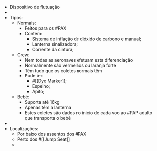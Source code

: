 - Dispositivo de flutuação
-
- Tipos:
	- Normais:
		- Feitos para os #PAX
		- Contem:
			- Sistema de inflação de dióxido de carbono e manual;
			- Lanterna sinalizadora;
			- Corrente da cintura;
	- Crew:
		- Nem todas as aeronaves efetuam esta diferenciação
		- Normalmente são vermelhos ou laranja forte
		- Têm tudo que os coletes normais têm
		- Pode ter:
			- #[[Dye Marker]];
			- Espelho;
			- Apito;
	- Bebé:
		- Suporta até 16kg
		- Apenas têm a lanterna
		- Estes coletes são dados no inicio de cada voo ao #PAP adulto que transporta o bebé
-
- Localizações:
	- Por baixo dos assentos dos #PAX
	- Perto dos #[[Jump Seat]]
	-